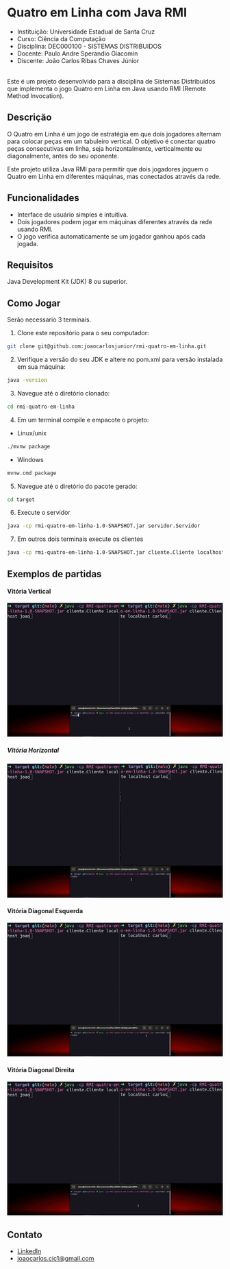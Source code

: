 # Quatro em Linha com Java RMI
- Instituição: Universidade Estadual de Santa Cruz
- Curso: Ciência da Computação
- Disciplina: DEC000100 - SISTEMAS DISTRIBUIDOS
- Docente: Paulo Andre Sperandio Giacomin
- Discente: João Carlos Ribas Chaves Júnior

<br>Este é um projeto desenvolvido para a disciplina de Sistemas Distribuidos que implementa o jogo Quatro em Linha em Java usando RMI (Remote Method Invocation).

## Descrição

O Quatro em Linha é um jogo de estratégia em que dois jogadores alternam para colocar peças em um tabuleiro vertical. O objetivo é conectar quatro peças consecutivas em linha, seja horizontalmente, verticalmente ou diagonalmente, antes do seu oponente.

Este projeto utiliza Java RMI para permitir que dois jogadores joguem o Quatro em Linha em diferentes máquinas, mas conectados através da rede.

## Funcionalidades

* Interface de usuário simples e intuitiva.
* Dois jogadores podem jogar em máquinas diferentes através da rede usando RMI.
* O jogo verifica automaticamente se um jogador ganhou após cada jogada.

## Requisitos
Java Development Kit (JDK) 8 ou superior.

## Como Jogar
Serão necessario 3 terminais.
1. Clone este repositório para o seu computador:
```sh
git clone git@github.com:joaocarlosjunior/rmi-quatro-em-linha.git
```
2. Verifique a versão do seu JDK e altere no pom.xml para versão instalada em sua máquina:
```sh
java -version
```
3. Navegue até o diretório clonado:
```sh
cd rmi-quatro-em-linha
```
4. Em um terminal compile e empacote o projeto:
- Linux/unix
```sh
./mvnw package
```
- Windows
```sh
mvnw.cmd package
```
5. Navegue até o diretório do pacote gerado:
```sh
cd target
```
6. Execute o servidor
```sh
java -cp rmi-quatro-em-linha-1.0-SNAPSHOT.jar servidor.Servidor  
```
7. Em outros dois terminais execute os clientes
```sh
java -cp rmi-quatro-em-linha-1.0-SNAPSHOT.jar cliente.Cliente localhost [nome do jogador]
``` 


## Exemplos de partidas
#### Vitória Vertical
![](https://github.com/joaocarlosjunior/RMI-quatro-em-linha/blob/main/assets/exemplo-partida.gif)
##### Vitória Horizontal
![](https://github.com/joaocarlosjunior/RMI-quatro-em-linha/blob/main/assets/exemplo-partida-h.gif)
#### Vitória Diagonal Esquerda
![](https://github.com/joaocarlosjunior/RMI-quatro-em-linha/blob/main/assets/exemplo-partida-diagonal-e.gif)
#### Vitória Diagonal Direita
![](https://github.com/joaocarlosjunior/RMI-quatro-em-linha/blob/main/assets/exemplo-partida-diagonal-d.gif)
## Contato
- [LinkedIn](https://www.linkedin.com/in/joaocarlosjr/)
- [joaocarlos.cic1@gmail.com](mailto:joaocarlos.cic1@gmail.com)

